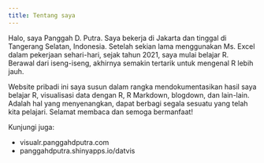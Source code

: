 ```yaml
---
title: Tentang saya
---
```


Halo, saya Panggah D. Putra. Saya bekerja di Jakarta dan tinggal di Tangerang Selatan, Indonesia. Setelah sekian lama menggunakan Ms. Excel dalam pekerjaan sehari-hari, sejak tahun 2021, saya mulai belajar R. Berawal dari iseng-iseng, akhirnya semakin tertarik untuk mengenal R lebih jauh.

Website pribadi ini saya susun dalam rangka mendokumentasikan hasil saya belajar R, visualisasi data dengan R, R Markdown, blogdown, dan lain-lain. Adalah hal yang menyenangkan, dapat berbagi segala sesuatu yang telah kita pelajari. Selamat membaca dan semoga bermanfaat!


Kunjungi juga:
* visualr.panggahdputra.com
* panggahdputra.shinyapps.io/datvis
